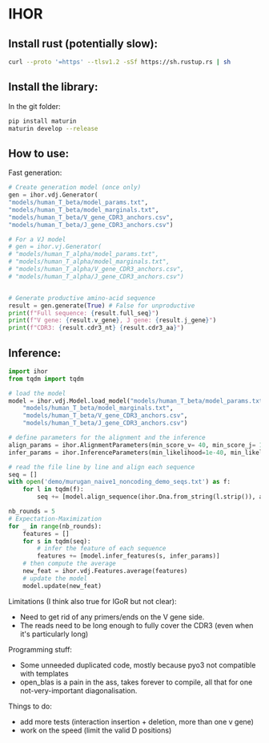 # IHOR

Install rust (potentially slow):
--------------------------------

``` sh
curl --proto '=https' --tlsv1.2 -sSf https://sh.rustup.rs | sh
```

Install the library:
--------------------

In the git folder:
``` sh
pip install maturin
maturin develop --release
```

How to use:
-----------

Fast generation:
```py
# Create generation model (once only)
gen = ihor.vdj.Generator(
"models/human_T_beta/model_params.txt",
"models/human_T_beta/model_marginals.txt",
"models/human_T_beta/V_gene_CDR3_anchors.csv",
"models/human_T_beta/J_gene_CDR3_anchors.csv")

# For a VJ model
# gen = ihor.vj.Generator(
# "models/human_T_alpha/model_params.txt",
# "models/human_T_alpha/model_marginals.txt",
# "models/human_T_alpha/V_gene_CDR3_anchors.csv",
# "models/human_T_alpha/J_gene_CDR3_anchors.csv")


# Generate productive amino-acid sequence
result = gen.generate(True) # False for unproductive
print(f"Full sequence: {result.full_seq}")
print(f"V gene: {result.v_gene}, J gene: {result.j_gene}")
print(f"CDR3: {result.cdr3_nt} {result.cdr3_aa}")
```


Inference:
----------


```py
import ihor
from tqdm import tqdm

# load the model
model = ihor.vdj.Model.load_model("models/human_T_beta/model_params.txt",
	"models/human_T_beta/model_marginals.txt",
	"models/human_T_beta/V_gene_CDR3_anchors.csv",
	"models/human_T_beta/J_gene_CDR3_anchors.csv")

# define parameters for the alignment and the inference
align_params = ihor.AlignmentParameters(min_score_v= 40, min_score_j= 10, max_error_d=10)
infer_params = ihor.InferenceParameters(min_likelihood=1e-40, min_likelihood_error=1e-60)

# read the file line by line and align each sequence
seq = []
with open('demo/murugan_naive1_noncoding_demo_seqs.txt') as f:
	for l in tqdm(f):
		seq += [model.align_sequence(ihor.Dna.from_string(l.strip()), align_params)]

nb_rounds = 5
# Expectation-Maximization
for _ in range(nb_rounds):
	features = []
	for s in tqdm(seq):
		# infer the feature of each sequence
		features += [model.infer_features(s, infer_params)]
	# then compute the average
	new_feat = ihor.vdj.Features.average(features)
	# update the model
	model.update(new_feat)


```

Limitations (I think also true for IGoR but not clear):
- Need to get rid of any primers/ends on the V gene side.
- The reads need to be long enough to fully cover the CDR3 (even when it's particularly long)


Programming stuff:
- Some unneeded duplicated code, mostly because pyo3 not compatible with templates
- open_blas is a pain in the ass, takes forever to compile, all that for one not-very-important diagonalisation.

Things to do:
- add more tests (interaction insertion + deletion, more than one v gene)
- work on the speed (limit the valid D positions)
